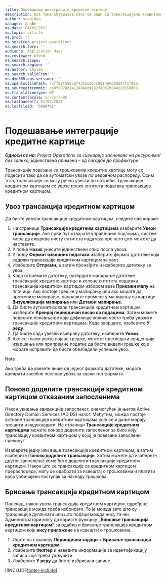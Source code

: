 ```yaml
---
title: Подешавање интеграције кредитне картице
description: Ова тема објашњава како се ради са трансакцијама кредитном картицом повезаним са трошковима.
author: suvaidya
manager: AnnBe
ms.date: 04/02/2021
ms.topic: article
ms.prod: ''
ms.service: project-operations
ms.search.form: ''
audience: Application User
ms.reviewer: kfend
ms.search.scope: ''
ms.search.region: ''
ms.author: shylaw
ms.search.validFrom: ''
ms.dyn365.ops.version: ''
ms.openlocfilehash: 72ff98f5985af4362cde3c9914e0d20247f1f09a
ms.sourcegitcommit: ca0fc078d1a12484eca193fe051b8442c0559db8
ms.translationtype: HT
ms.contentlocale: sr-Cyrl-RS
ms.lasthandoff: 04/07/2021
ms.locfileid: "5866701"
---
```

# <a name="set-up-credit-card-integration"></a>Подешавање интеграције кредитне картице

_**Односи се на:** Project Operations за сценарије засноване на ресурсима/без залиха, једноставна примена – од погодбе до профактуре_

Трансакције повезане са трошковима кредитне картице могу се подесити тако да се аутоматски увозе по редовном распореду. Осим тога, трансакције се могу ручно увести по потреби. Трансакције кредитном картицом се увозе преко ентитета података трансакција кредитном картицом.

## <a name="import-credit-card-transactions"></a>Увоз трансакција кредитном картицом

Да бисте увезли трансакције кредитном картицом, следите ове кораке:

1. На страници **Трансакције кредитним картицама** изаберите **Увези трансакције**. Ако први пут отварате управљање подацима, систем мора да ажурира листу ентитета података пре него што можете да наставите.
2. У поље **Назив** унесите јединствени опис посла увоза.
3. У пољу **Формат изворних података** изаберите формат датотеке која садржи трансакције кредитном картицом за увоз.
4. Изаберите **Отпреми**, а затим пронађите и изаберите датотеку за увоз.
5. Када отпремите датотеку, потврдите мапирање датотеке трансакције кредитне картице и колоне ентитета података трансакција кредитном картицом избором везе **Прикажи мапу** на плочици. Ако постоје грешке у мапирању или ако морате да промените мапирање, направите промене у мапирању са картице **Визуелизација мапирања** или **Детаљи мапирања**.
6. Да бисте аутоматизовали трансакције кредитном картицом, изаберите **Креирај периодичан посао са подацима**. Затим можете подесити понављање које дефинише колико често треба увозити трансакције кредитним картицама. Када завршите, изаберите **У реду**.
7. Да бисте сада увезли изабрану датотеку, изаберите **Увези**.
8. Ако се током увоза појаве грешке, можете прегледати евиденцију извршења или припремне податке да бисте видели грешке које морате исправити да бисте обезбедили успешан увоз.

> [!NOTE]
> Ако треба да увезете више од једног формата датотеке, морате креирати засебне послове увоза за сваки тип формата.

## <a name="reassign-the-credit-card-transactions-for-terminated-employees"></a>Поново доделите трансакције кредитном картицом отказаним запосленима

Након укидања евиденције запосленог, онемогућен је његов Active Directory Domain Services (AD DS) налог. Међутим, можда постоје активне трансакције кредитним картицама које се и даље морају трошити и надокнадити. На страници **Трансакције кредитним картицама** можете поново доделити запосленог за било коју трансакцију кредитном картицом у којој је повезани запослени прекинут.

Изаберите једну или више трансакција кредитном картицом, а затим изаберите **Поново доделите трансакције**. Затим можете да изаберете другог запосленог коме ћете доделити трансакције кредитном картицом. Након што се трансакције са кредитном картицом прераспореде, могу се одабрати за извештај о трошковима и платити кроз уобичајени поступак за накнаду трошкова.

## <a name="delete-credit-card-transactions"></a>Брисање трансакција кредитном картицом 

Понекад, након увоза трансакција кредитном картицом, одређене трансакције можда треба избрисати. То је можда зато што су трансакције дупликати или што подаци можда нису тачни. Администратори могу да користе функцију **„Брисање трансакција кредитном картицом“** за одабир и брисање трансакција кредитном картицом које **нису приложене** на извештај о трошковима. 

1. Идите на страницу **Периодични задаци** > **Брисање трансакција кредитном картицом**.
2. Изаберите **Филтер** и наведите информације за идентификацију записа које треба укључити.
3. Изаберите **У реду** да бисте избрисали записе. 

[!INCLUDE[footer-include](../includes/footer-banner.md)]
